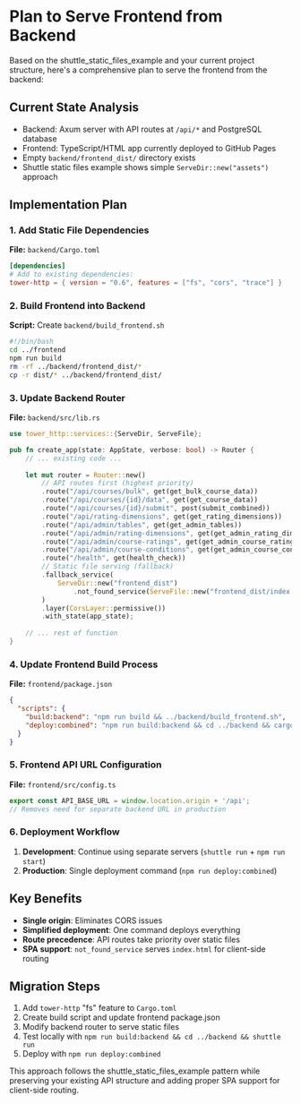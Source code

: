 # Plan to Serve Frontend from Backend

Based on the shuttle_static_files_example and your current project structure, here's a comprehensive plan to serve the frontend from the backend:

## Current State Analysis
- Backend: Axum server with API routes at `/api/*` and PostgreSQL database
- Frontend: TypeScript/HTML app currently deployed to GitHub Pages
- Empty `backend/frontend_dist/` directory exists
- Shuttle static files example shows simple `ServeDir::new("assets")` approach

## Implementation Plan

### 1. Add Static File Dependencies
**File:** `backend/Cargo.toml`
```toml
[dependencies]
# Add to existing dependencies:
tower-http = { version = "0.6", features = ["fs", "cors", "trace"] }
```

### 2. Build Frontend into Backend
**Script:** Create `backend/build_frontend.sh`
```bash
#!/bin/bash
cd ../frontend
npm run build
rm -rf ../backend/frontend_dist/*
cp -r dist/* ../backend/frontend_dist/
```

### 3. Update Backend Router
**File:** `backend/src/lib.rs`
```rust
use tower_http::services::{ServeDir, ServeFile};

pub fn create_app(state: AppState, verbose: bool) -> Router {
    // ... existing code ...
    
    let mut router = Router::new()
        // API routes first (highest priority)
        .route("/api/courses/bulk", get(get_bulk_course_data))
        .route("/api/courses/{id}/data", get(get_course_data))
        .route("/api/courses/{id}/submit", post(submit_combined))
        .route("/api/rating-dimensions", get(get_rating_dimensions))
        .route("/api/admin/tables", get(get_admin_tables))
        .route("/api/admin/rating-dimensions", get(get_admin_rating_dimensions))
        .route("/api/admin/course-ratings", get(get_admin_course_ratings))
        .route("/api/admin/course-conditions", get(get_admin_course_conditions))
        .route("/health", get(health_check))
        // Static file serving (fallback)
        .fallback_service(
            ServeDir::new("frontend_dist")
                .not_found_service(ServeFile::new("frontend_dist/index.html"))
        )
        .layer(CorsLayer::permissive())
        .with_state(app_state);
        
    // ... rest of function
}
```

### 4. Update Frontend Build Process
**File:** `frontend/package.json`
```json
{
  "scripts": {
    "build:backend": "npm run build && ../backend/build_frontend.sh",
    "deploy:combined": "npm run build:backend && cd ../backend && cargo shuttle deploy"
  }
}
```

### 5. Frontend API URL Configuration
**File:** `frontend/src/config.ts`
```typescript
export const API_BASE_URL = window.location.origin + '/api';
// Removes need for separate backend URL in production
```

### 6. Deployment Workflow
1. **Development**: Continue using separate servers (`shuttle run` + `npm run start`)
2. **Production**: Single deployment command (`npm run deploy:combined`)

## Key Benefits
- **Single origin**: Eliminates CORS issues
- **Simplified deployment**: One command deploys everything
- **Route precedence**: API routes take priority over static files
- **SPA support**: `not_found_service` serves `index.html` for client-side routing

## Migration Steps
1. Add `tower-http` "fs" feature to `Cargo.toml`
2. Create build script and update frontend package.json
3. Modify backend router to serve static files
4. Test locally with `npm run build:backend && cd ../backend && shuttle run`
5. Deploy with `npm run deploy:combined`

This approach follows the shuttle_static_files_example pattern while preserving your existing API structure and adding proper SPA support for client-side routing.